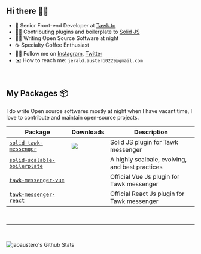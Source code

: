 ## Hi there 👋🏻

- 💼 Senior Front-end Developer at [Tawk.to](https://www.tawk.to)
- 🤝🏻 Contributing plugins and boilerplate to [Solid JS](https://www.solidjs.com/)
- ✍🏻 Writing Open Source Software at night
- ☕ Specialty Coffee Enthusiast
- 🤙🏻 Follow me on [Instagram](https://instagram.com/jaoaustero), [Twitter](https://twitter.com/jaoaustero)
- ✉️ How to reach me: `jerald.austero0229@gmail.com`

<br/>

## My Packages 📦
I do write Open source softwares mostly at night when I have vacant time, I love to contribute and maintain open-source projects.

| Package                                                                                  | Downloads                                                                     | Description                                     |
| ---------------------------------------------------------------------------------------- | ----------------------------------------------------------------------------- | ----------------------------------------------- |
| [`solid-tawk-messenger`](https://github.com/jaoaustero/solid-tawk-messenger)             | ![](https://img.shields.io/npm/dm/solid-tawk-messenger.svg?style=flat-square) | Solid JS plugin for Tawk messenger              |
| [`solid-scalable-boilerplate`](https://github.com/jaoaustero/solid-scalable-boilerplate) |                                                                               | A highly scalbale, evolving, and best practices |
| [`tawk-messenger-vue`](https://github.com/tawk/tawk-messenger-vue)                       |                                                                               | Official Vue Js plugin for Tawk messenger       |
| [`tawk-messenger-react`](https://github.com/tawk/tawk-messenger-react)                   |                                                                               | Official React Js plugin for Tawk messenger     |

<br/>

---

<br/>

![jaoaustero's Github Stats](https://github-readme-stats.vercel.app/api?username=jaoaustero&count_private=true&text_color=fff&bg_color=360,0061ff,60efff&title_color=fff&show_icons=true&icon_color=fff)
